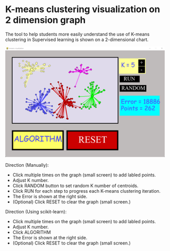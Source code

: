 # K-means clustering visualization on 2 dimension graph

The tool to help students more easily understand the use of K-means clustering in Supervised learning is shown on a 2-dimensional chart.

<img class="center" src="https://github.com/huygiatrng/k_means_clustering_visualization_2d/blob/main/preview_image/preview.PNG" width="700"/>

Direction (Manually):
+ Click multiple times on the graph (small screen) to add labled points.
+ Adjust K number.
+ Click RANDOM button to set random K number of centroids.
+ Click RUN for each step to progress each K-means clustering iteration.
+ The Error is shown at the right side.
+ (Optional) Click RESET to clear the graph (small screen.)

Direction (Using scikit-learn):
+ Click multiple times on the graph (small screen) to add labled points.
+ Adjust K number.
+ Click ALGORITHM
+ The Error is shown at the right side.
+ (Optional) Click RESET to clear the graph (small screen.)
